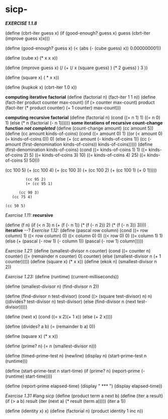 # sicp-

__*EXERCISE 1.1.8*__

(define (cbrt-iter guess x)
(if (good-enough? guess x)
       guess
       (cbrt-iter (improve guess x)x)))

(define (good-enough? guess x)
  (< (abs (- (cube guess) x)) 0.000000001))

(define (cube x) (* x x x)) 

(define (improve guess x)
  (/ (+ (/ x (square guess) ) (* 2 guess) ) 3 ))

(define (square x) ( * x x))

(define (kupkok x)
  (cbrt-iter 1.0 x))



__computing iterative factorial__
(define (factorial n)
  (fact-iter 1 1 n))
(define (fact-iter product counter max-count)
  (if (> counter max-count)
      product
      (fact-iter (* product counter) (+ 1 counter) max-count)))
      
__computing recursive factorial__
(define (factorial n)
  (cond ((= n 1) 1)
        ((= n 0) 1)
        (else (* n (factorial (- n 1))))))
__some iterations of recursive count-change function *not completed*__
(define (count-change amount) (cc amount 5))
(define (cc amount kinds-of-coins)
(cond ((= amount 0) 1)
((or (< amount 0) (= kinds-of-coins 0)) 0)
(else (+ (cc amount
(- kinds-of-coins 1))
(cc (- amount
(first-denomination
kinds-of-coins))
kinds-of-coins)))))
(define (first-denomination kinds-of-coins)
(cond ((= kinds-of-coins 1) 1)
((= kinds-of-coins 2) 5)
((= kinds-of-coins 3) 10)
((= kinds-of-coins 4) 25)
((= kinds-of-coins 5) 50)))

(cc 100 5)
 (+ (cc 100 4)
    (+ (cc 100 3)
       (+ (cc 100 2)
          (+ (cc 100 1)
             (+ 0
               1)))))
             
             (cc 95 2)
             (+ (cc 95 1)
                
          (cc 90 3)
       (cc 75 4)
    
    (cc 50 5)
    
    
    
*Exercise 1.11:* 
__recursive__

(define (f n)
  (if (< n 3)
      n
      (+ (f (- n 1)) (* (f (- n 2)) 2) (* (f (- n 3)) 3))))
__iterative__
--?
*Exercise 1.12:*
(define (pascal row column)
  (cond ((= row column) 1)
        ((< row column) 0)
        ((< column 0) 0)
        ((< row 0) 0)
        ((= column 1) 1)
        (else (+ (pascal (- row 1) (- column 1)) (pascal (- row 1) column)))))
        
*Exercise 1.21:*
(define (smallest-divisor n counter)
  (cond ((= counter n) counter)
      ((= (remainder n counter) 0) counter)
      (else (smallest-divisor n (+ 1 counter)))))
(define (square x) (* x x))
(define (ekok n) (smallest-divisor n 2))
  
 
 *Exercise 1.23:*
 (define (runtime)
  (current-milliseconds))

(define (smallest-divisor n) (find-divisor n 2))

(define (find-divisor n test-divisor)
  (cond ((> (square test-divisor) n) n)
        ((divides? test-divisor n) test-divisor)
        (else (find-divisor n (next test-divisor)))))

(define (next x)
  (cond ((= x 2)(+ 1 x))
         (else (+ 2 x)))) 

(define (divides? a b) (= (remainder b a) 0))

(define (square x) (* x x))

(define (prime? n)
  (= n (smallest-divisor n)))
  
(define (timed-prime-test n)
  (newline)
  (display n)
  (start-prime-test n (runtime)))
  
(define (start-prime-test n start-time)
  (if (prime? n)
      (report-prime (- (runtime) start-time))))
      
(define (report-prime elapsed-time)
  (display " *** ")
  (display elapsed-time))
  
  *Exercise 1.31*
  #lang sicp
(define (product term a next b)
  (define (iter a result)
     (if
     (> a b)
     result
     (iter (next a) (* result (term a)))))
    (iter a 1))

(define (identity x) x)
(define (factorial n) (product identity 1 inc n))

